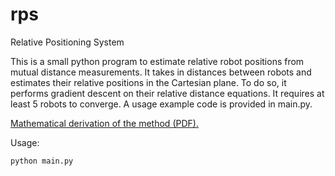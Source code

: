 # rps
Relative Positioning System

This is a small python program to estimate relative robot positions from mutual distance measurements.
It takes in distances between robots and estimates their relative positions in the Cartesian plane.
To do so, it performs gradient descent on their relative distance equations.
It requires at least 5 robots to converge. 
A usage example code is provided in main.py.

[Mathematical derivation of the method (PDF).](derivation.pdf)

Usage:
```
python main.py
```
